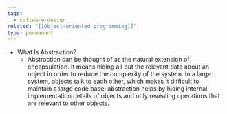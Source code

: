 ```yaml
---
tags:
  - software-design
related: "[[Object-oriented programming]]"
type: permanent
---
```


- What Is Abstraction?
	- Abstraction can be thought of as the natural extension of encapsulation. It means hiding all but the relevant data about an object in order to reduce the complexity of the system. In a large system, objects talk to each other, which makes it difficult to maintain a large code base; abstraction helps by hiding internal implementation details of objects and only revealing operations that are relevant to other objects.